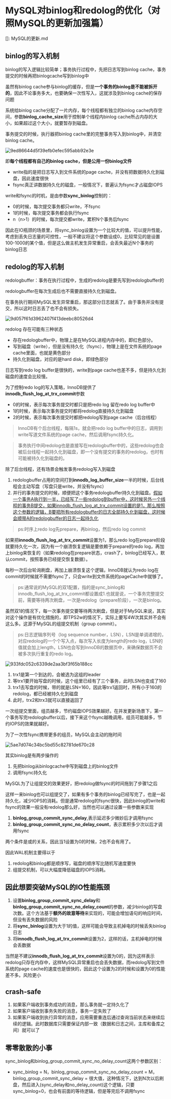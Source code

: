 # MySQL对binlog和redolog的优化（对照MySQL的更新加强篇）

[]: MySQL的更新.md



## binlog的写入机制

binlog的写入逻辑比较简单；事务执行过程中，先把日志写到binlog cache，事务提交的时候再把binlogcache写到binlog中

虽然有binlog cache参与binlog的缓存，但是**一个事务的binlog是不能被拆开的**，因此不论事务多大，也要确保一次性写入，这就涉及到binlog cache的保存问题

系统给binlog cache分配了一片内存，每个线程都有独立的binlog cache内存空间，参数**binlog_cache_size**用于控制单个线程内binlog cache所占内存的大小，如果超过这个大小，就要暂存到磁盘。

事务提交的时候，执行器把binlog cache里的完整事务写入到binlog中，并清空binlog cache。

![9ed86644d5f39efb0efec595abb92e3e](MySQL的binlog和redolog的优化.assets/9ed86644d5f39efb0efec595abb92e3e.png)

即**每个线程都有自己的binlog cache，但是公用一份binlog文件**

- write指的是把日志写入到文件系统的page cache，并没有把数据持久化到磁盘，因此速度很快
- fsync真正讲数据持久化的磁盘，一般情况下，普遍认为fsync才占磁盘IOPS

write和fsync的时机，是由参数**sync_binlog**控制的：

- 0的时候，每次提交事务都只write，不fsync
- 1的时候，每次提交事务都会执行fsync
- n（n>1）的时候，每次提交都write，累积N个事务后fsync

因此在IO瓶颈的场景里，将sync_binlog设置为一个比较大的值，可以提升性能，考虑到丢失日志量的可控性，一般不建议将这个参数设成0，比较常见的是设置100-1000的某个值，但是这么做主机发生异常重启，会丢失最近N个事务的binlog日志

## redolog的写入机制

redologbuffer：事务在执行过程中，生成的redolog是要先写到redologbuffer的

redologbuffer在每次生成后也不需要直接持久化到磁盘。

在事务执行期间MySQL发生异常重启，那这部分日志就丢了。由于事务并没有提交，所以这时日志丢了也不会有损失。

![9d057f61d3962407f413deebc80526d4](MySQL的binlog和redolog的优化.assets/9d057f61d3962407f413deebc80526d4.png)

redolog 存在可能有三种状态

- 存在redologbuffer中，物理上是在MySQL进程内存中的，即红色部分。
- 写到磁盘（write），但是没有持久化（fsync），物理上是在文件系统的page cache里面，也就是黄色部分
- 持久化到磁盘，对应的是hard disk，即绿色部分

日志写到redo log buffer是很快的，write到page cache也差不多，但是持久化到磁盘的速度会比较慢。

为了控制redo log的写入策略，InnoDB提供了**innodb_flush_log_at_trx_commit**参数

- 0的时候，表示每次事务提交时都只是把redo log 留在redo log buffer中
- 1的时候，表示每次事务提交时都将redolog直接持久化到磁盘
- 2的时候，表示每次事务提交时都把redolog写到page cache（后台线程）

> InnoDB有个后台线程，每隔1s，就会把redo log buffer中的日志，调用到write写道文件系统的page cache，然后调用fsync持久化。

> 事务执行中间redolog也是直接写在redologbuffer中的，这些redolog也会被后台线程一起持久化到磁盘，即一个没有提交的事务的redolog，也时有可能被持久化到磁盘的。

除了后台线程，还有场景会触发事务redolog写入到磁盘

1. redologbuffer占用的空间打到**innodb_log_buffer_size**一半的时候，后台线程会主动写盘（写盘只是write，并没有fsync）
2. 并行的事务提交的时候，顺便把这个事务redologbuffer持久化到磁盘。<u>假如一个事务A执行到一半，已经写了一些redolog到buffer中，这时候另外一个线程的事务B提交，如果innodb_flush_log_at_trx_commit设置的是1，那么按照这个参数的逻辑，B要把所有redologbuffer的日志全部持久化到磁盘，这时候会顺带A的redologbuffer的日志一起持久化</u>

> ps:时序上redo log先prepare，再binlog，然后redo log commit

如果把**innodb_flush_log_at_trx_commit**设置为1，那么redo log在prepare阶段就要持久化一次，因为有一个崩溃恢复逻辑是要依赖于prepare的redo log，再加上binlog来恢复的（如果redolog在prepare状态，crash了，binlog已经写入，默认commit，按照事务已经提交恢复数据）。

每秒一次后台轮询刷盘，再加上崩溃恢复这个逻辑，InnoDB就认为redo log在commit的时候就不需要fsync了，只会write到文件系统的pageCache中就够了。

> ps:通常说的MySQL的双1配置，指的是sync_binlog和innodb_flush_log_at_trx_commit都设置成1.也就是说，一个事务完整提交前，需要等待两次刷盘，一次是redolog（prepare阶段），一次是binlog。

虽然双1的情况下，每一次事务提交要等待两次刷盘，但是对于MySQL来说，其实对这个操作是有优化措施的，即TPS2w的情况下，实际上要写4W次其实并不会有这么多。这源于MySQL的组提交机制（group commit）。

> ps:日志逻辑序列号（log sequence number，LSN），LSN是单调递增的，对应redolog的一个个写入点，每次写入长度为length的redo log，LSN的值就会加上length，LSN也会写到InnoDB的数据页中，来确保数据页不会被多次执行重复的redo log。

![933fdc052c6339de2aa3bf3f65b188cc](MySQL的binlog和redolog的优化.assets/933fdc052c6339de2aa3bf3f65b188cc-1598756326188.png)

1. trx1是第一个到达的，会被选为这组的leader
2. 等trx1要开始写盘的时候，这个组里已经有了三个事务，此时LSN也变成了160
3. trx1去写盘的时候，带的就是LSN=160，因此等trx1返回时，所有小于160的redolog，都已经被持久化到磁盘
4. 此时，trx2和trx3就可以直接返回了

一次组提交里面，组员越多，节约磁盘IOPS效果越好。在并发更新场景下，第一个事务写完redologbuffer以后，接下来这个fsync越晚调用，组员可能越多，节约IOPS的效果就越好。

为了一次性fsync携带更多的组员，MySQL会主动的拖时间

![5ae7d074c34bc5bd55c82781de670c28](MySQL的binlog和redolog的优化.assets/5ae7d074c34bc5bd55c82781de670c28.png)

其实binlog是有两步操作的

1. 先把binlog从binlogcache中写到磁盘上的binlog文件
2. 调用fsync持久化

MySQL为了让组提交的效果更好，把redolog做fsync的时间拖到了步骤1之后

这样一来binlog也可以组提交了，如果有多个事务的binlog已经写完了，也是一起持久化，减少IOPS的消耗。但是通常redolog的fsync很快，因此binlog的write和fsync的效果一般没有redolog那么好，当然也可以通过设置一些参数来实现

1. **binlog_group_commit_sync_delay**,表示延迟多少微妙后才调用fsync
2. **binlog_group_commit_sync_no_delay_count**，表示累积多少次以后才调用fsync

两个条件是或的关系，因此当1设置为0的时候，2也不会有用了。

因此WAL机制主要得以于

1. redolog和binlog都是顺序写，磁盘的顺序写比随机写速度要快
2. 组提交机制，可以大幅度降低磁盘的IOPS消耗。

## 因此想要突破MySQL的IO性能瓶颈

1. 设置**binlog_group_commit_sync_delay**和**binlog_group_commit_sync_no_delay_count**的参数，减少binlog的写盘次数。这个方法基于**额外的故意等待**来实现的，可能会增加语句的响应时间，但没有丢失数据的风险
2. 将**sync_binlog**设置为大于1的值，这样可能会导致主机掉电的时候丢失binlog日志
3. 将**innodb_flush_log_at_trx_commit**设置为2，这样的话，主机掉电的时候会丢数据

当然是不建议**innodb_flush_log_at_trx_commit**设置为0的，因为这样表示redolog只存在内存中，这样MySQL异常重启也会丢失数据，而redolog写到文件系统的page cache的速度也是很快的，因此这个设置为2的时候和设置为0的性能差不多。风险更小

## crash-safe

1. 如果客户端收到事务成功的消息，那么事务就一定持久化了
2. 如果客户端收到事务失败的消息，事务一定失败了
3. 如果客户端收到执行异常的消息，应用需要重连后通过查询当前状态来继续后续的逻辑。此时数据库只需要保证内部一致（数据和日志之间，主库和备库之间）就可以了

## 零零散散的小事

sync_binlog和binlog_group_commit_sync_no_delay_count这两个参数区别：

-  sync_binlog = N，binlog_group_commit_sync_no_delay_count = M，binlog_group_commit_sync_delay = 很大值，这种情况下，达到N次以后刷盘，然后进入(sync_delay和no_delay_count)这个逻辑，只要sync_binlog=0，也会有前面的等待逻辑，但是等完后不调用fsync

